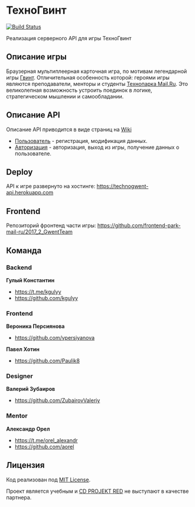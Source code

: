 # ТехноГвинт

[![Build Status](https://travis-ci.org/java-park-mail-ru/Gwent-09-2017.svg?branch=dev)](https://travis-ci.org/java-park-mail-ru/Gwent-09-2017)

Реализация серверного API для игры ТехноГвинт

## Описание игры

Браузерная мультиплеерная карточная игра, по мотивам легендарной игры [Гвинт](https://www.playgwent.com).
Отличительная особенность которой: героями игры являются преподаватели, менторы и студенты [Технопарка Mail.Ru](https://park.mail.ru).
Это великолепная возможность устроить поединок в логике, стратегическом мышлении и самообладании.

## Описание API

Описание API приводится в виде страниц на [Wiki](https://github.com/java-park-mail-ru/Gwent-09-2017/wiki)

* [Пользователь](https://github.com/java-park-mail-ru/Gwent-09-2017/wiki/User) - регистрация, модификация данных.
* [Авторизация](https://github.com/java-park-mail-ru/Gwent-09-2017/wiki/Auth) - авторизация, выход из игры, получение данных о пользователе.

## Deploy

API к игре развернуто на хостинге: <https://technogwent-api.herokuapp.com>

## Frontend

Репозиторий фронтенд части игры: <https://github.com/frontend-park-mail-ru/2017_2_GwentTeam>

## Команда

### Backend

**Гулый Константин**

* <https://t.me/kgulyy>
* <https://github.com/kgulyy>

### Frontend

**Вероника Персиянова**

* <https://github.com/vpersiyanova>

**Павел Хотин**

* <https://github.com/Paulik8>

### Designer

**Валерий Зубаиров**

* <https://github.com/ZubairovValeriy>

### Mentor

**Александр Орел**

* <https://t.me/orel_alexandr>
* <https://github.com/aorel>

## Лицензия

Код реализован под [MIT License](LICENSE).

Проект является учебным и [CD PROJEKT RED](http://en.cdprojektred.com/) не выступают в качестве партнера.